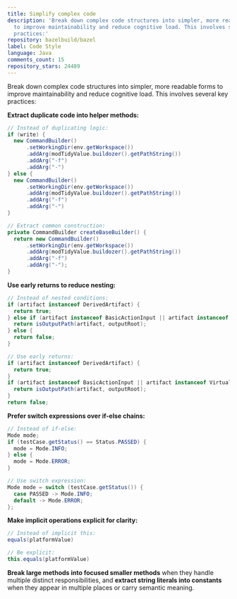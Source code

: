 ```yaml
---
title: Simplify complex code
description: 'Break down complex code structures into simpler, more readable forms
  to improve maintainability and reduce cognitive load. This involves several key
  practices:'
repository: bazelbuild/bazel
label: Code Style
language: Java
comments_count: 15
repository_stars: 24489
---
```


Break down complex code structures into simpler, more readable forms to improve maintainability and reduce cognitive load. This involves several key practices:

**Extract duplicate code into helper methods:**
```java
// Instead of duplicating logic:
if (write) {
  new CommandBuilder()
      .setWorkingDir(env.getWorkspace())
      .addArg(modTidyValue.buildozer().getPathString())
      .addArg("-f")
      .addArg("-")
} else {
  new CommandBuilder()
      .setWorkingDir(env.getWorkspace())
      .addArg(modTidyValue.buildozer().getPathString())
      .addArg("-f")
      .addArg("-")
}

// Extract common construction:
private CommandBuilder createBaseBuilder() {
  return new CommandBuilder()
      .setWorkingDir(env.getWorkspace())
      .addArg(modTidyValue.buildozer().getPathString())
      .addArg("-f")
      .addArg("-");
}
```

**Use early returns to reduce nesting:**
```java
// Instead of nested conditions:
if (artifact instanceof DerivedArtifact) {
  return true;
} else if (artifact instanceof BasicActionInput || artifact instanceof VirtualActionInput) {
  return isOutputPath(artifact, outputRoot);
} else {
  return false;
}

// Use early returns:
if (artifact instanceof DerivedArtifact) {
  return true;
}
if (artifact instanceof BasicActionInput || artifact instanceof VirtualActionInput) {
  return isOutputPath(artifact, outputRoot);
}
return false;
```

**Prefer switch expressions over if-else chains:**
```java
// Instead of if-else:
Mode mode;
if (testCase.getStatus() == Status.PASSED) {
  mode = Mode.INFO;
} else {
  mode = Mode.ERROR;
}

// Use switch expression:
Mode mode = switch (testCase.getStatus()) {
  case PASSED -> Mode.INFO;
  default -> Mode.ERROR;
};
```

**Make implicit operations explicit for clarity:**
```java
// Instead of implicit this:
equals(platformValue)

// Be explicit:
this.equals(platformValue)
```

**Break large methods into focused smaller methods** when they handle multiple distinct responsibilities, and **extract string literals into constants** when they appear in multiple places or carry semantic meaning.